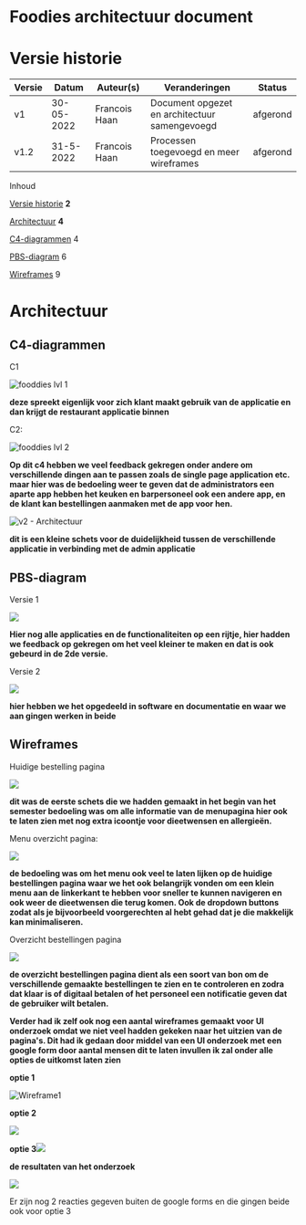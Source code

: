 # Foodies architectuur document

# Versie historie

| **Versie** | **Datum** | **Auteur(s)** | **Veranderingen** | **Status** |
| --- | --- | --- | --- | --- |
| v1 | 30-05-2022 | Francois Haan | Document opgezet en architectuur samengevoegd | afgerond |
| v1.2 | 31-5-2022 | Francois Haan | Processen toegevoegd en meer wireframes | afgerond |

Inhoud

[Versie historie](#_heading=h.gjdgxs) **2**

[Architectuur](#_heading=h.30j0zll) **4**

[C4-diagrammen](#_heading=h.1fob9te) 4

[PBS-diagram](#_heading=h.3znysh7) 6

[Wireframes](#_heading=h.2et92p0) 9

# Architectuur

## C4-diagrammen

C1


![fooddies lvl 1](https://user-images.githubusercontent.com/71487939/171140200-1cac9646-8374-49a9-8690-f481aea20e95.png)

**deze spreekt eigenlijk voor zich klant maakt gebruik van de applicatie en dan krijgt de restaurant applicatie binnen**

C2:

![fooddies lvl 2](https://user-images.githubusercontent.com/71487939/171140309-add5a600-3902-4665-b700-af6403327f37.png)

**Op dit c4 hebben we veel feedback gekregen onder andere om verschillende dingen aan te passen zoals de single page application etc. maar hier was de bedoeling weer te geven dat de administrators een aparte app hebben het keuken en barpersoneel ook een andere app, en de klant kan bestellingen aanmaken met de app voor hen.**

![v2 - Architectuur](https://user-images.githubusercontent.com/71487939/171140605-e438f971-022c-411d-8eff-b339711a0355.png)

**dit is een kleine schets voor de duidelijkheid tussen de verschillende applicatie in verbinding met de admin applicatie**

## PBS-diagram

Versie 1

![](RackMultipart20220531-1-d4herd_html_cbd284de085586a9.png)

**Hier nog alle applicaties en de functionaliteiten op een rijtje, hier hadden we feedback op gekregen om het veel kleiner te maken en dat is ook gebeurd in de 2de versie.**

Versie 2

![](RackMultipart20220531-1-d4herd_html_409732f17c561a17.png)

**hier hebben we het opgedeeld in software en documentatie en waar we aan gingen werken in beide**

## Wireframes

Huidige bestelling pagina

![](RackMultipart20220531-1-d4herd_html_db2c2b105e51b66a.png)

**dit was de eerste schets die we hadden gemaakt in het begin van het semester bedoeling was om alle informatie van de menupagina hier ook te laten zien met nog extra icoontje voor dieetwensen en allergieën.**

Menu overzicht pagina:

![](RackMultipart20220531-1-d4herd_html_7688c5f7d0703b53.png)

**de bedoeling was om het menu ook veel te laten lijken op de huidige bestellingen pagina waar we het ook belangrijk vonden om een klein menu aan de linkerkant te hebben voor sneller te kunnen navigeren en ook weer de dieetwensen die terug komen. Ook de dropdown buttons zodat als je bijvoorbeeld voorgerechten al hebt gehad dat je die makkelijk kan minimaliseren.**

Overzicht bestellingen pagina

![](RackMultipart20220531-1-d4herd_html_a32f4c4f16a640d5.png)

**de overzicht bestellingen pagina dient als een soort van bon om de verschillende gemaakte bestellingen te zien en te controleren en zodra dat klaar is of digitaal betalen of het personeel een notificatie geven dat de gebruiker wilt betalen.**

**Verder had ik zelf ook nog een aantal wireframes gemaakt voor UI onderzoek omdat we niet veel hadden gekeken naar het uitzien van de pagina&#39;s. Dit had ik gedaan door middel van een UI onderzoek met een google form door aantal mensen dit te laten invullen ik zal onder alle opties de uitkomst laten zien**

**optie 1**

![Wireframe1](https://user-images.githubusercontent.com/71487939/171139796-cb7d81eb-e207-46d3-b8d6-c9f8a1cd90af.PNG)


**optie 2**

![](RackMultipart20220531-1-d4herd_html_144fb92c08859337.png)

**optie 3**![](RackMultipart20220531-1-d4herd_html_a80a318eb6d33c0a.png)

**de resultaten van het onderzoek**

![](RackMultipart20220531-1-d4herd_html_8322262182ff0fec.png)

Er zijn nog 2 reacties gegeven buiten de google forms en die gingen beide ook voor optie 3
